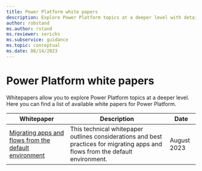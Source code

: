 ```yaml
---
title: Power Platform white papers
description: Explore Power Platform topics at a deeper level with detailed white papers.
author: robstand
ms.author: rstand
ms.reviewer: sericks
ms.subservice: guidance
ms.topic: conceptual
ms.date: 08/14/2023
---
```

# Power Platform white papers

Whitepapers allow you to explore Power Platform topics at a deeper level. Here you can find a list of available white papers for Power Platform.

| Whitepaper | Description | Date |
| --- | --- | --- |
| [Migrating apps and flows from the default environment](migrating-from-default-environment.md) |This technical whitepaper outlines considerations and best practices for migrating apps and flows from the default environment. | August 2023 |

